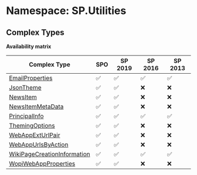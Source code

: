 # Namespace: SP.Utilities

## Complex Types

**Availability matrix**

Complex Type | SPO | SP 2019 | SP 2016 | SP 2013
----------|-----|---------|---------|--------
[EmailProperties](./ComplexTypes/EmailProperties.md) | ✅ | ✅ | ✅ | ✅
[JsonTheme](./ComplexTypes/JsonTheme.md) | ✅ | ✅ | ❌ | ❌
[NewsItem](./ComplexTypes/NewsItem.md) | ✅ | ✅ | ❌ | ❌
[NewsItemMetaData](./ComplexTypes/NewsItemMetaData.md) | ✅ | ✅ | ❌ | ❌
[PrincipalInfo](./ComplexTypes/PrincipalInfo.md) | ✅ | ✅ | ✅ | ✅
[ThemingOptions](./ComplexTypes/ThemingOptions.md) | ✅ | ✅ | ❌ | ❌
[WebAppExtUrlPair](./ComplexTypes/WebAppExtUrlPair.md) | ✅ | ✅ | ❌ | ❌
[WebAppUrlsByAction](./ComplexTypes/WebAppUrlsByAction.md) | ✅ | ✅ | ❌ | ❌
[WikiPageCreationInformation](./ComplexTypes/WikiPageCreationInformation.md) | ✅ | ✅ | ✅ | ✅
[WopiWebAppProperties](./ComplexTypes/WopiWebAppProperties.md) | ✅ | ✅ | ❌ | ❌
